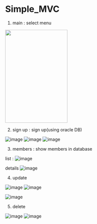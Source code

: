 # Simple_MVC

1. main : select menu

<img src = "https://user-images.githubusercontent.com/102274136/234840733-10310e43-eb43-4ad5-8c6d-ccbc2ca36ff7.png" width = "200" height  = "300">

2. sign up : sign up(using oracle DB)

![image](https://user-images.githubusercontent.com/102274136/234840914-b43ffd01-b09a-49bf-ae60-942d39aa012d.png)
![image](https://user-images.githubusercontent.com/102274136/234841498-185cb97b-74fd-4d5f-a33c-c9e4cf191878.png)
![image](https://user-images.githubusercontent.com/102274136/234841674-a1bd80bc-b568-4178-8496-0c947307c41b.png)


3. members : show members in database

list : ![image](https://user-images.githubusercontent.com/102274136/234841898-87e06f83-ab89-4574-b4e4-db83c7a1d899.png)

  details
  ![image](https://user-images.githubusercontent.com/102274136/234842021-3de76ed1-6439-4947-a4a5-cc995e862f81.png)
  
4. update

![image](https://user-images.githubusercontent.com/102274136/234842205-2a2d03b0-0ccc-4c66-9664-230f2b3fb2b2.png)
![image](https://user-images.githubusercontent.com/102274136/234842602-c70648d5-e2bf-415b-9d33-7f7e3675ab76.png)

![image](https://user-images.githubusercontent.com/102274136/234842660-637f74c6-2f46-448c-83a7-039a54b4a663.png)

5. delete

![image](https://user-images.githubusercontent.com/102274136/234842827-2701422e-b591-4d5d-a9bb-487367cf6fca.png)
![image](https://user-images.githubusercontent.com/102274136/234842956-c6f76604-33b4-4f1d-80a8-9a6b7cfaa6e2.png)
